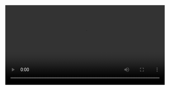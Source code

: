 <video width="100%" controls>
  <source src="videos/VideoDemoB2.mp4" type="video/mp4">
  Your browser does not support the video tag.
</video>
